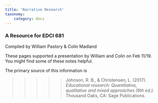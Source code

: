 ```yaml
---
title: 'Narrative Research'
taxonomy:
    category: docs
---
```



### A Resource for EDCI 681

Compiled by William Pastory & Colin Madland

These pages supported a presentation by William and Colin on Feb 11/19. You might find some of these notes helpful.

The primary source of this information is

>>>>> Johnson, R. B., & Christensen, L. (2017). *Educational research: Quantitative, qualitative and mixed approaches (6th ed.).* Thousand Oaks, CA: Sage Publications.
